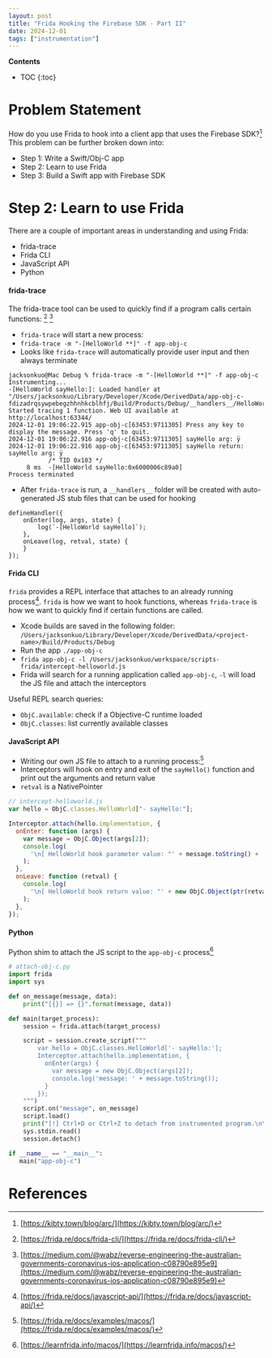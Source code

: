 ```yaml
---
layout: post
title: "Frida Hooking the Firebase SDK - Part II"
date: 2024-12-01
tags: ["instrumentation"]
---
```


**Contents**
* TOC
{:toc}

# Problem Statement

How do you use Frida to hook into a client app that uses the Firebase SDK?[^1] This problem can be further broken down into:

* Step 1: Write a Swift/Obj-C app
* Step 2: Learn to use Frida
* Step 3: Build a Swift app with Firebase SDK

# Step 2: Learn to use Frida

There are a couple of important areas in understanding and using Frida:
* frida-trace
* Frida CLI
* JavaScript API
* Python

#### frida-trace

The frida-trace tool can be used to quickly find if a program calls certain functions: [^2] [^3]
* `frida-trace` will start a new process:
* `frida-trace -m "-[HelloWorld **]" -f app-obj-c`
* Looks like `frida-trace` will automatically provide user input and then always terminate
```
jacksonkuo@Mac Debug % frida-trace -m "-[HelloWorld **]" -f app-obj-c
Instrumenting...
-[HelloWorld sayHello:]: Loaded handler at "/Users/jacksonkuo/Library/Developer/Xcode/DerivedData/app-obj-c-fdizadrqsywpebegzhhnhkcblhfj/Build/Products/Debug/__handlers__/HelloWorld/sayHello_.js"
Started tracing 1 function. Web UI available at http://localhost:63344/
2024-12-01 19:06:22.915 app-obj-c[63453:9711305] Press any key to display the message. Press 'q' to quit.
2024-12-01 19:06:22.916 app-obj-c[63453:9711305] sayHello arg: ÿ
2024-12-01 19:06:22.916 app-obj-c[63453:9711305] sayHello return: sayHello arg: ÿ
           /* TID 0x103 */
     8 ms  -[HelloWorld sayHello:0x6000006c89a0]
Process terminated
```
* After `frida-trace` is run, a `__handlers__` folder will be created with auto-generated JS stub files that can be used for hooking
```
defineHandler({
    onEnter(log, args, state) {
        log(`-[HelloWorld sayHello]`);
    },
    onLeave(log, retval, state) {
    }
});
```

#### Frida CLI

`frida` provides a REPL interface that attaches to an already running process[^4]. `frida` is how we want to hook functions, whereas `frida-trace` is how we want to quickly find if certain functions are called.
* Xcode builds are saved in the following folder: `/Users/jacksonkuo/Library/Developer/Xcode/DerivedData/<project-name>/Build/Products/Debug`
* Run the app `./app-obj-c`
* `frida app-obj-c -l /Users/jacksonkuo/workspace/scripts-frida/intercept-helloworld.js`
* Frida will search for a running application called `app-obj-c`, `-l` will load the JS file and attach the interceptors

Useful REPL search queries:
* `ObjC.available`: check if a Objective-C runtime loaded
* `ObjC.classes`: list currently available classes

#### JavaScript API

* Writing our own JS file to attach to a running process:[^5]
* Interceptors will hook on entry and exit of the `sayHello()` function and print out the arguments and return value
* `retval` is a NativePointer 

```javascript
// intercept-helloworld.js
var hello = ObjC.classes.HelloWorld["- sayHello:"];

Interceptor.attach(hello.implementation, {
  onEnter: function (args) {
    var message = ObjC.Object(args[2]);
    console.log(
      '\n[ HelloWorld hook parameter value: "' + message.toString() + '"]'
    );
  },
  onLeave: function (retval) {
    console.log(
      '\n[ HelloWorld hook return value: "' + new ObjC.Object(ptr(retval)).toString() + '"]'
    );
  },
});
```

#### Python

Python shim to attach the JS script to the `app-obj-c` process[^6]

```python
# attach-obj-c.py
import frida
import sys

def on_message(message, data):
    print("[{}] => {}".format(message, data))

def main(target_process):
    session = frida.attach(target_process)

    script = session.create_script("""
        var hello = ObjC.classes.HelloWorld['- sayHello:'];
        Interceptor.attach(hello.implementation, {
          onEnter(args) {
            var message = new ObjC.Object(args[2]);
            console.log('message: ' + message.toString());
          }
        });
    """)
    script.on("message", on_message)
    script.load()
    print("[!] Ctrl+D or Ctrl+Z to detach from instrumented program.\n\n")
    sys.stdin.read()
    session.detach()

if __name__ == "__main__":
   main("app-obj-c")
```

# References

[^1]: [https://kibty.town/blog/arc/](https://kibty.town/blog/arc/)
[^2]: [https://frida.re/docs/frida-cli/](https://frida.re/docs/frida-cli/)
[^3]: [https://medium.com/@wabz/reverse-engineering-the-australian-governments-coronavirus-ios-application-c08790e895e9](https://medium.com/@wabz/reverse-engineering-the-australian-governments-coronavirus-ios-application-c08790e895e9)
[^4]: [https://frida.re/docs/javascript-api/](https://frida.re/docs/javascript-api/)
[^5]: [https://frida.re/docs/examples/macos/](https://frida.re/docs/examples/macos/)
[^6]: [https://learnfrida.info/macos/](https://learnfrida.info/macos/)
